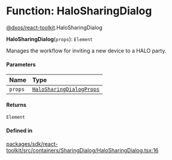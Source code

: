 # Function: HaloSharingDialog

[@dxos/react-toolkit](../modules/dxos_react_toolkit.md).HaloSharingDialog

**HaloSharingDialog**(`props`): `Element`

Manages the workflow for inviting a new device to a HALO party.

#### Parameters

| Name | Type |
| :------ | :------ |
| `props` | [`HaloSharingDialogProps`](../types/dxos_react_toolkit.HaloSharingDialogProps.md) |

#### Returns

`Element`

#### Defined in

[packages/sdk/react-toolkit/src/containers/SharingDialog/HaloSharingDialog.tsx:16](https://github.com/dxos/dxos/blob/db8188dae/packages/sdk/react-toolkit/src/containers/SharingDialog/HaloSharingDialog.tsx#L16)
